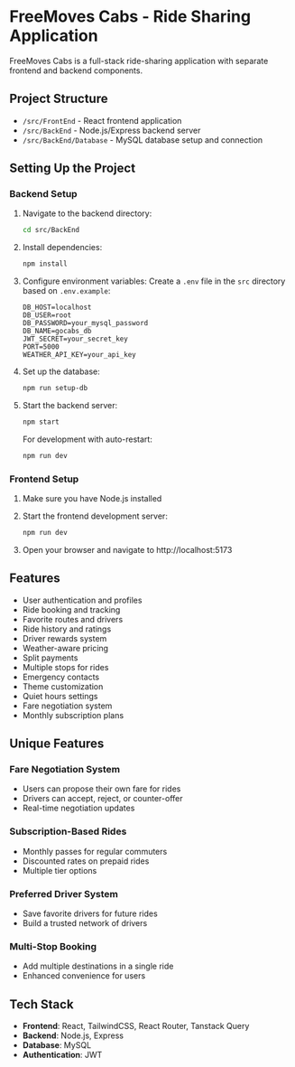 
# FreeMoves Cabs - Ride Sharing Application

FreeMoves Cabs is a full-stack ride-sharing application with separate frontend and backend components.

## Project Structure

- `/src/FrontEnd` - React frontend application
- `/src/BackEnd` - Node.js/Express backend server
- `/src/BackEnd/Database` - MySQL database setup and connection

## Setting Up the Project

### Backend Setup

1. Navigate to the backend directory:
   ```bash
   cd src/BackEnd
   ```

2. Install dependencies:
   ```bash
   npm install
   ```

3. Configure environment variables:
   Create a `.env` file in the `src` directory based on `.env.example`:
   ```
   DB_HOST=localhost
   DB_USER=root
   DB_PASSWORD=your_mysql_password
   DB_NAME=gocabs_db
   JWT_SECRET=your_secret_key
   PORT=5000
   WEATHER_API_KEY=your_api_key
   ```

4. Set up the database:
   ```bash
   npm run setup-db
   ```

5. Start the backend server:
   ```bash
   npm start
   ```
   
   For development with auto-restart:
   ```bash
   npm run dev
   ```

### Frontend Setup

1. Make sure you have Node.js installed

2. Start the frontend development server:
   ```bash
   npm run dev
   ```

3. Open your browser and navigate to http://localhost:5173

## Features

- User authentication and profiles
- Ride booking and tracking
- Favorite routes and drivers
- Ride history and ratings
- Driver rewards system
- Weather-aware pricing
- Split payments
- Multiple stops for rides
- Emergency contacts
- Theme customization
- Quiet hours settings
- Fare negotiation system
- Monthly subscription plans

## Unique Features

### Fare Negotiation System
- Users can propose their own fare for rides
- Drivers can accept, reject, or counter-offer
- Real-time negotiation updates

### Subscription-Based Rides
- Monthly passes for regular commuters
- Discounted rates on prepaid rides
- Multiple tier options

### Preferred Driver System
- Save favorite drivers for future rides
- Build a trusted network of drivers

### Multi-Stop Booking
- Add multiple destinations in a single ride
- Enhanced convenience for users

## Tech Stack

- **Frontend**: React, TailwindCSS, React Router, Tanstack Query
- **Backend**: Node.js, Express
- **Database**: MySQL
- **Authentication**: JWT
